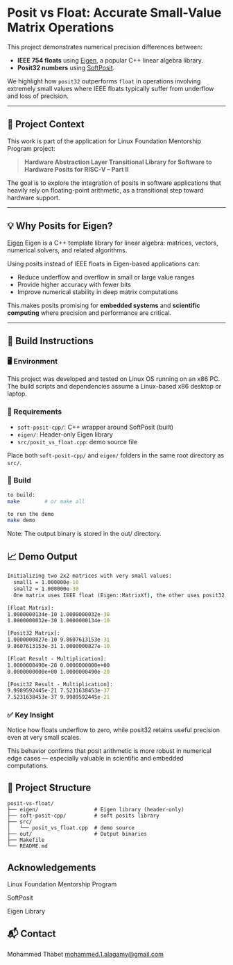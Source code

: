 # Posit vs Float: Accurate Small-Value Matrix Operations

This project demonstrates numerical precision differences between:

- **IEEE 754 floats** using [Eigen](https://eigen.tuxfamily.org), a popular C++ linear algebra library.
- **Posit32 numbers** using [SoftPosit](https://github.com/Posit-Foundation/soft-posit-cpp).

We highlight how `posit32` outperforms `float` in operations involving extremely small values where IEEE floats typically suffer from underflow and loss of precision.

---

## 🎯 Project Context

This work is part of the application for Linux Foundation Mentorship Program project:

> **Hardware Abstraction Layer Transitional Library for Software to Hardware Posits for RISC-V – Part II**

The goal is to explore the integration of posits in software applications that heavily rely on floating-point arithmetic, as a transitional step toward hardware support.

---

## 💡 Why Posits for Eigen?

[Eigen](https://eigen.tuxfamily.org) Eigen is a C++ template library for linear algebra: matrices, vectors, numerical solvers, and related algorithms.

Using posits instead of IEEE floats in Eigen-based applications can:

- Reduce underflow and overflow in small or large value ranges
- Provide higher accuracy with fewer bits
- Improve numerical stability in deep matrix computations

This makes posits promising for **embedded systems** and **scientific computing** where precision and performance are critical.

---

## 🔧 Build Instructions

### 🖥️ Environment
This project was developed and tested on Linux OS running on an x86 PC. The build scripts and dependencies assume a Linux-based x86 desktop or laptop.


### 🔹 Requirements

- `soft-posit-cpp/`: C++ wrapper around SoftPosit (built)
- `eigen/`: Header-only Eigen library
- `src/posit_vs_float.cpp`: demo source file

Place both `soft-posit-cpp/` and `eigen/` folders in the same root directory as `src/`.

### 🔹 Build

```bash
to build:
make        # or make all

to run the demo
make demo
```
Note: The output binary is stored in the out/ directory.

## 📈 Demo Output
```cmd
Initializing two 2x2 matrices with very small values:
  small1 = 1.000000e-10
  small2 = 1.000000e-30
  One matrix uses IEEE float (Eigen::MatrixXf), the other uses posit32.

[Float Matrix]:
1.0000000134e-10 1.0000000032e-30
1.0000000032e-30 1.0000000134e-10

[Posit32 Matrix]:
1.0000000827e-10 9.8607613153e-31 
9.8607613153e-31 1.0000000827e-10 

[Float Result - Multiplication]:
1.0000000490e-20 0.0000000000e+00
0.0000000000e+00 1.0000000490e-20

[Posit32 Result - Multiplication]:
9.9989592445e-21 7.5231638453e-37 
7.5231638453e-37 9.9989592445e-21 
```

### ✅ Key Insight
Notice how floats underflow to zero, while posit32 retains useful precision even at very small scales.

This behavior confirms that posit arithmetic is more robust in numerical edge cases — especially valuable in scientific and embedded computations.


## 📁 Project Structure

```text
posit-vs-float/
├── eigen/                  # Eigen library (header-only)
├── soft-posit-cpp/         # soft posits library
├── src/
│   └── posit_vs_float.cpp  # demo source
├── out/                    # Output binaries
├── Makefile
└── README.md
```


## Acknowledgements

Linux Foundation Mentorship Program

SoftPosit

Eigen Library

## 📬 Contact
Mohammed Thabet
mohammed.1.alagamy@gmail.com
